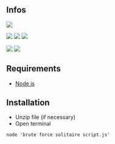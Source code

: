 ## Infos
[![](https://img.shields.io/github/languages/top/baramex/brute-force-english-solitaire?style=for-the-badge)]()

[![](https://img.shields.io/github/downloads/baramex/brute-force-english-solitaire/total.svg?style=for-the-badge)](https://github.com/baramex/brute-force-english-solitaire/releases/)
[![](https://img.shields.io/github/v/release/baramex/brute-force-english-solitaire.svg?style=for-the-badge&label=last%20release)](https://github.com/baramex/brute-force-english-solitaire/releases/latest/)
[![](https://img.shields.io/github/release-date/baramex/brute-force-english-solitaire.svg?style=for-the-badge&label=last%20release%20date)](https://github.com/baramex/brute-force-english-solitaire/releases/latest/)

[![](https://img.shields.io/github/license/baramex/brute-force-english-solitaire.svg?style=for-the-badge)](https://choosealicense.com/licenses/lgpl-3.0/)
[![](https://img.shields.io/badge/author-baramex-red?style=for-the-badge)](https://github.com/baramex/)

## Requirements
- [Node js](https://nodejs.org/en/download/)

## Installation
- Unzip file (if necessary)
- Open terminal
```cmd
node 'brute force solitaire script.js'
```
